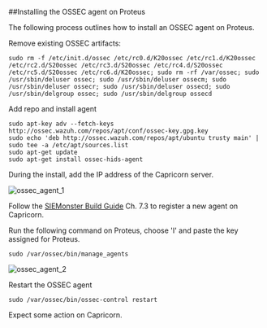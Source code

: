 ##Installing the OSSEC agent on Proteus

The following process outlines how to install an OSSEC agent on Proteus.

Remove existing OSSEC artifacts:
```
sudo rm -f /etc/init.d/ossec /etc/rc0.d/K20ossec /etc/rc1.d/K20ossec /etc/rc2.d/S20ossec /etc/rc3.d/S20ossec /etc/rc4.d/S20ossec /etc/rc5.d/S20ossec /etc/rc6.d/K20ossec; sudo rm -rf /var/ossec; sudo /usr/sbin/deluser ossec; sudo /usr/sbin/deluser ossecm; sudo /usr/sbin/deluser ossecr; sudo /usr/sbin/deluser ossecd; sudo /usr/sbin/delgroup ossec; sudo /usr/sbin/delgroup ossecd
```
Add repo and install agent
```
sudo apt-key adv --fetch-keys http://ossec.wazuh.com/repos/apt/conf/ossec-key.gpg.key
sudo echo 'deb http://ossec.wazuh.com/repos/apt/ubuntu trusty main' | sudo tee -a /etc/apt/sources.list
sudo apt-get update
sudo apt-get install ossec-hids-agent
```
During the install, add the IP address of the Capricorn server.

![ossec_agent_1](https://cloud.githubusercontent.com/assets/16313160/18657954/39abbeee-7f42-11e6-85d6-14a696c0de2f.png)

Follow the [SIEMonster Build Guide](https://siemonster.com/wp-content/uploads/2016/08/Kustodian-SIEMonster-Guide-V2.5.pdf) Ch. 7.3 to register a new agent on Capricorn.

Run the following command on Proteus, choose 'I' and paste the key assigned for Proteus.

```
sudo /var/ossec/bin/manage_agents
```
![ossec_agent_2](https://cloud.githubusercontent.com/assets/16313160/18657955/39abdb86-7f42-11e6-8065-1b75bfb0588a.png)

Restart the OSSEC agent

```
sudo /var/ossec/bin/ossec-control restart
```

Expect some action on Capricorn.

